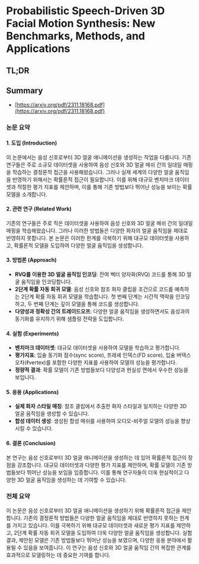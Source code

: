 # Probabilistic Speech-Driven 3D Facial Motion Synthesis: New Benchmarks, Methods, and Applications
## TL;DR
## Summary
- [https://arxiv.org/pdf/2311.18168.pdf](https://arxiv.org/pdf/2311.18168.pdf)

### 논문 요약

#### 1. 도입 (Introduction)
이 논문에서는 음성 신호로부터 3D 얼굴 애니메이션을 생성하는 작업을 다룹니다. 기존 연구들은 주로 소규모 데이터셋을 사용하여 음성 신호와 3D 얼굴 메쉬 간의 일대일 매핑을 학습하는 결정론적 접근을 사용해왔습니다. 그러나 실제 세계의 다양한 얼굴 움직임을 반영하기 위해서는 확률론적 접근이 필요합니다. 이를 위해 대규모 벤치마크 데이터셋과 적절한 평가 지표를 제안하며, 이를 통해 기존 방법보다 뛰어난 성능을 보이는 확률 모델을 소개합니다.

#### 2. 관련 연구 (Related Work)
기존의 연구들은 주로 작은 데이터셋을 사용하여 음성 신호와 3D 얼굴 메쉬 간의 일대일 매핑을 학습해왔습니다. 그러나 이러한 방법들은 다양한 화자의 얼굴 움직임을 제대로 반영하지 못합니다. 본 논문은 이러한 한계를 극복하기 위해 대규모 데이터셋을 사용하고, 확률론적 모델을 도입하여 다양한 얼굴 움직임을 생성합니다.

#### 3. 방법론 (Approach)
- **RVQ를 이용한 3D 얼굴 움직임 인코딩**: 잔여 벡터 양자화(RVQ) 코드를 통해 3D 얼굴 움직임을 인코딩합니다.
- **2단계 확률 자동 회귀 모델**: 음성 신호와 참조 화자 클립을 조건으로 코드를 예측하는 2단계 확률 자동 회귀 모델을 학습합니다. 첫 번째 단계는 시간적 맥락을 인코딩하고, 두 번째 단계는 깊이 모델을 통해 코드를 생성합니다.
- **다양성과 정확성 간의 트레이드오프**: 다양한 얼굴 움직임을 생성하면서도 음성과의 동기화를 유지하기 위해 샘플링 전략을 도입합니다.

#### 4. 실험 (Experiments)
- **벤치마크 데이터셋**: 대규모 데이터셋을 사용하여 모델을 학습하고 평가합니다.
- **평가지표**: 입술 동기화 점수(sync score), 프레셰 인덱스(FD score), 입술 버텍스 오차(ℓvertex)를 포함한 다양한 지표를 사용하여 모델의 성능을 평가합니다.
- **정량적 결과**: 확률 모델이 기존 방법들보다 다양성과 현실성 면에서 우수한 성능을 보입니다.

#### 5. 응용 (Applications)
- **실제 화자 스타일 매칭**: 참조 클립에서 추출한 화자 스타일과 일치하는 다양한 3D 얼굴 움직임을 생성할 수 있습니다.
- **합성 데이터 생성**: 생성된 합성 메쉬를 사용하여 오디오-비주얼 모델의 성능을 향상시킬 수 있습니다.

#### 6. 결론 (Conclusion)
본 연구는 음성 신호로부터 3D 얼굴 애니메이션을 생성하는 데 있어 확률론적 접근의 장점을 강조합니다. 대규모 데이터셋과 다양한 평가 지표를 제안하며, 확률 모델이 기존 방법들보다 뛰어난 성능을 보임을 입증합니다. 이를 통해 연구자들이 더욱 현실적이고 다양한 3D 얼굴 움직임을 생성하는 데 기여할 수 있습니다.

### 전체 요약
이 논문은 음성 신호로부터 3D 얼굴 애니메이션을 생성하기 위해 확률론적 접근을 제안합니다. 기존의 결정론적 방법들은 다양한 얼굴 움직임을 제대로 반영하지 못하는 한계를 가지고 있습니다. 이를 극복하기 위해 대규모 데이터셋과 새로운 평가 지표를 제안하고, 2단계 확률 자동 회귀 모델을 도입하여 더욱 다양한 얼굴 움직임을 생성합니다. 실험 결과, 제안된 모델은 기존 방법들보다 뛰어난 성능을 보였으며, 다양한 응용 분야에서 활용될 수 있음을 보여줍니다. 이 연구는 음성 신호와 3D 얼굴 움직임 간의 복잡한 관계를 효과적으로 모델링하는 데 중요한 기여를 합니다.